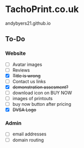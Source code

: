 # TachoPrint.co.uk

andybyers21.github.io

## To-Do

### Website
- [ ] Avatar images
- [ ] Reviews
- [X] ~~Title is wrong~~
- [ ] Contact us links
- [X] ~~demonstration assesment?~~
- [ ] download icon on BUY NOW
- [ ] images of printouts
- [ ] buy now button after pricing
- [X] ~~DVSA Logo~~

### Admin
- [ ] email addresses
- [ ] domain routing
